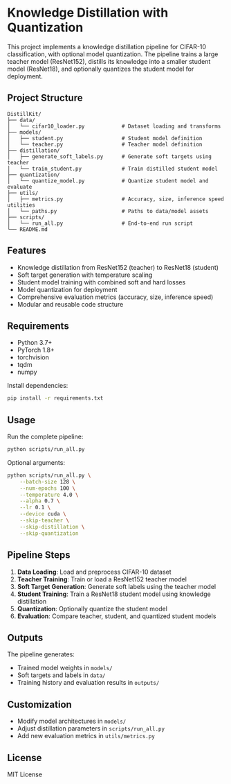 # Knowledge Distillation with Quantization

This project implements a knowledge distillation pipeline for CIFAR-10 classification, with optional model quantization. The pipeline trains a large teacher model (ResNet152), distills its knowledge into a smaller student model (ResNet18), and optionally quantizes the student model for deployment.

## Project Structure

```
DistillKit/
├── data/
│   └── cifar10_loader.py            # Dataset loading and transforms
├── models/
│   ├── student.py                   # Student model definition
│   └── teacher.py                   # Teacher model definition
├── distillation/
│   ├── generate_soft_labels.py      # Generate soft targets using teacher
│   └── train_student.py             # Train distilled student model
├── quantization/
│   └── quantize_model.py            # Quantize student model and evaluate
├── utils/
│   ├── metrics.py                   # Accuracy, size, inference speed utilities
│   └── paths.py                     # Paths to data/model assets
├── scripts/
│   └── run_all.py                   # End-to-end run script
└── README.md
```

## Features

- Knowledge distillation from ResNet152 (teacher) to ResNet18 (student)
- Soft target generation with temperature scaling
- Student model training with combined soft and hard losses
- Model quantization for deployment
- Comprehensive evaluation metrics (accuracy, size, inference speed)
- Modular and reusable code structure

## Requirements

- Python 3.7+
- PyTorch 1.8+
- torchvision
- tqdm
- numpy

Install dependencies:
```bash
pip install -r requirements.txt
```

## Usage

Run the complete pipeline:
```bash
python scripts/run_all.py
```

Optional arguments:
```bash
python scripts/run_all.py \
    --batch-size 128 \
    --num-epochs 100 \
    --temperature 4.0 \
    --alpha 0.7 \
    --lr 0.1 \
    --device cuda \
    --skip-teacher \
    --skip-distillation \
    --skip-quantization
```

## Pipeline Steps

1. **Data Loading**: Load and preprocess CIFAR-10 dataset
2. **Teacher Training**: Train or load a ResNet152 teacher model
3. **Soft Target Generation**: Generate soft labels using the teacher model
4. **Student Training**: Train a ResNet18 student model using knowledge distillation
5. **Quantization**: Optionally quantize the student model
6. **Evaluation**: Compare teacher, student, and quantized student models

## Outputs

The pipeline generates:
- Trained model weights in `models/`
- Soft targets and labels in `data/`
- Training history and evaluation results in `outputs/`

## Customization

- Modify model architectures in `models/`
- Adjust distillation parameters in `scripts/run_all.py`
- Add new evaluation metrics in `utils/metrics.py`

## License

MIT License 
